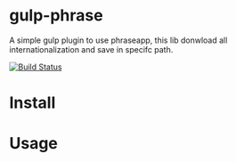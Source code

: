 # gulp-phrase

A simple gulp plugin to use phraseapp, this lib donwload all internationalization and save in specifc path.

[![Build Status](https://travis-ci.org/danjesus/gulp-phrase.svg)](https://travis-ci.org/danjesus/gulp-phrase)

# Install

# Usage

